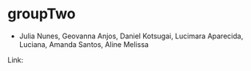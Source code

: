 # groupTwo

- Julia Nunes, Geovanna Anjos, Daniel Kotsugai, Lucimara Aparecida, Luciana, Amanda Santos, Aline Melissa

Link: 

